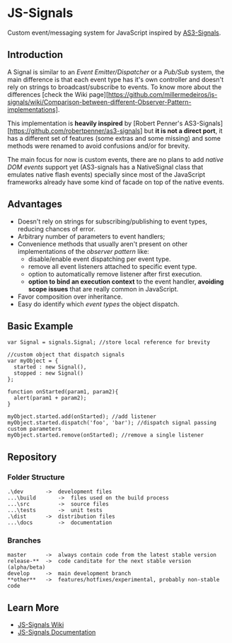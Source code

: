 
# JS-Signals #

Custom event/messaging system for JavaScript inspired by [AS3-Signals](https://github.com/robertpenner/as3-signals).


## Introduction ##

A Signal is similar to an *Event Emitter/Dispatcher* or a *Pub/Sub* system, the main difference is that each event type has it's own controller and doesn't rely on strings to broadcast/subscribe to events. To know more about the differences [check the Wiki page][https://github.com/millermedeiros/js-signals/wiki/Comparison-between-different-Observer-Pattern-implementations].

This implementation is **heavily inspired** by [Robert Penner's AS3-Signals][https://github.com/robertpenner/as3-signals] but **it is not a direct port**, it has a different set of features (some extras and some missing) and some methods were renamed to avoid confusions and/or for brevity.

The main focus for now is custom events, there are no plans to add *native DOM events* support yet (AS3-signals has a NativeSignal class that emulates native flash events) specially since most of the JavaScript frameworks already have some kind of facade on top of the native events.


## Advantages ##

 - Doesn't rely on strings for subscribing/publishing to event types, reducing chances of error.
 - Arbitrary number of parameters to event handlers; 
 - Convenience methods that usually aren't present on other implementations of the *observer pattern* like:
   - disable/enable event dispatching per event type. 
   - remove all event listeners attached to specific event type.
   - option to automatically remove listener after first execution.
   - **option to bind an execution context** to the event handler, **avoiding scope issues** that are really common in JavaScript.
 - Favor composition over inheritance.
 - Easy do identify which *event types* the object dispatch.


## Basic Example ##

    var Signal = signals.Signal; //store local reference for brevity
    
    //custom object that dispatch signals
    var myObject = {
      started : new Signal(),
      stopped : new Signal()
    };
    
    function onStarted(param1, param2){
      alert(param1 + param2);
    }
    
    myObject.started.add(onStarted); //add listener
    myObject.started.dispatch('foo', 'bar'); //dispatch signal passing custom parameters
    myObject.started.remove(onStarted); //remove a single listener


## Repository ##

### Folder Structure ###

    .\dev       ->  development files
    ...\build       ->  files used on the build process
    ...\src         ->  source files
    ...\tests       ->  unit tests
    .\dist      ->  distribution files
    ...\docs        ->  documentation

### Branches ###

    master      ->  always contain code from the latest stable version
    release-**  ->  code canditate for the next stable version (alpha/beta)
    develop     ->  main development branch
    **other**   ->  features/hotfixes/experimental, probably non-stable code


## Learn More ##

 * [JS-Signals Wiki](http://github.com/millermedeiros/js-signals/wiki/)
 * [JS-Signals Documentation](http://millermedeiros.github.com/js-signals/docs/)

